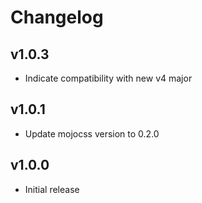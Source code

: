 # Changelog


## v1.0.3

- Indicate compatibility with new v4 major
  
## v1.0.1

- Update mojocss version to 0.2.0

## v1.0.0

- Initial release
